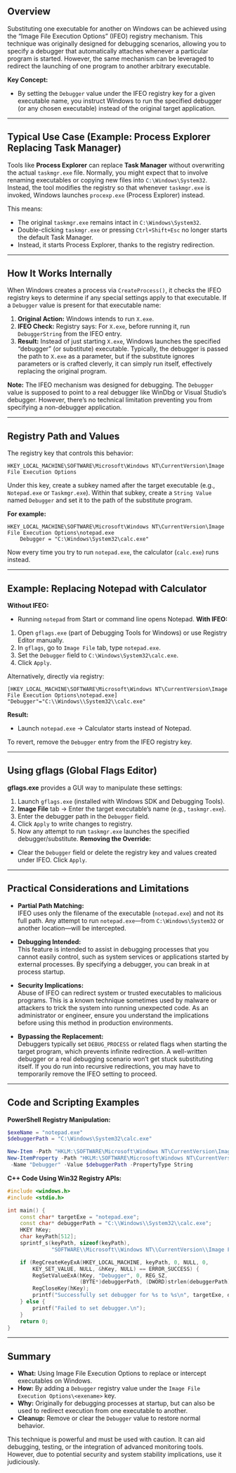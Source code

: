 ## Overview
Substituting one executable for another on Windows can be achieved using the “Image File Execution Options” (IFEO) registry mechanism. This technique was originally designed for debugging scenarios, allowing you to specify a debugger that automatically attaches whenever a particular program is started. However, the same mechanism can be leveraged to redirect the launching of one program to another arbitrary executable.

**Key Concept:**  
- By setting the `Debugger` value under the IFEO registry key for a given executable name, you instruct Windows to run the specified debugger (or any chosen executable) instead of the original target application.

---
## Typical Use Case (Example: Process Explorer Replacing Task Manager)

Tools like **Process Explorer** can replace **Task Manager** without overwriting the actual `taskmgr.exe` file. Normally, you might expect that to involve renaming executables or copying new files into `C:\Windows\System32`. Instead, the tool modifies the registry so that whenever `taskmgr.exe` is invoked, Windows launches `procexp.exe` (Process Explorer) instead.

This means:
- The original `taskmgr.exe` remains intact in `C:\Windows\System32`.
- Double-clicking `taskmgr.exe` or pressing `Ctrl+Shift+Esc` no longer starts the default Task Manager.
- Instead, it starts Process Explorer, thanks to the registry redirection.

---
## How It Works Internally
When Windows creates a process via `CreateProcess()`, it checks the IFEO registry keys to determine if any special settings apply to that executable. If a `Debugger` value is present for that executable name:
1. **Original Action:** Windows intends to run `X.exe`.
2. **IFEO Check:** Registry says: For `X.exe`, before running it, run `DebuggerString` from the IFEO entry.
3. **Result:** Instead of just starting `X.exe`, Windows launches the specified “debugger” (or substitute) executable. Typically, the debugger is passed the path to `X.exe` as a parameter, but if the substitute ignores parameters or is crafted cleverly, it can simply run itself, effectively replacing the original program.

**Note:** The IFEO mechanism was designed for debugging. The `Debugger` value is supposed to point to a real debugger like WinDbg or Visual Studio’s debugger. However, there’s no technical limitation preventing you from specifying a non-debugger application.

---
## Registry Path and Values

The registry key that controls this behavior:

```
HKEY_LOCAL_MACHINE\SOFTWARE\Microsoft\Windows NT\CurrentVersion\Image File Execution Options
```

Under this key, create a subkey named after the target executable (e.g., `Notepad.exe` or `Taskmgr.exe`). Within that subkey, create a `String Value` named `Debugger` and set it to the path of the substitute program.

**For example:**
```none
HKEY_LOCAL_MACHINE\SOFTWARE\Microsoft\Windows NT\CurrentVersion\Image File Execution Options\notepad.exe
    Debugger = "C:\Windows\System32\calc.exe"
```

Now every time you try to run `notepad.exe`, the calculator (`calc.exe`) runs instead.

---
## Example: Replacing Notepad with Calculator

**Without IFEO:**
- Running `notepad` from Start or command line opens Notepad.
**With IFEO:**
1. Open `gflags.exe` (part of Debugging Tools for Windows) or use Registry Editor manually.
2. In `gflags`, go to `Image File` tab, type `notepad.exe`.
3. Set the `Debugger` field to `C:\Windows\System32\calc.exe`.
4. Click `Apply`.

Alternatively, directly via registry:
```reg
[HKEY_LOCAL_MACHINE\SOFTWARE\Microsoft\Windows NT\CurrentVersion\Image File Execution Options\notepad.exe]
"Debugger"="C:\\Windows\\System32\\calc.exe"
```

**Result:**  
- Launch `notepad.exe` → Calculator starts instead of Notepad.

To revert, remove the `Debugger` entry from the IFEO registry key.

---
## Using gflags (Global Flags Editor)
**gflags.exe** provides a GUI way to manipulate these settings:
1. Launch `gflags.exe` (installed with Windows SDK and Debugging Tools).
2. **Image File** tab → Enter the target executable’s name (e.g., `taskmgr.exe`).
3. Enter the debugger path in the `Debugger` field.
4. Click `Apply` to write changes to registry.
5. Now any attempt to run `taskmgr.exe` launches the specified debugger/substitute.
**Removing the Override:**
- Clear the `Debugger` field or delete the registry key and values created under IFEO. Click `Apply`.
---

## Practical Considerations and Limitations

- **Partial Path Matching:**  
  IFEO uses only the filename of the executable (`notepad.exe`) and not its full path. Any attempt to run `notepad.exe`—from `C:\Windows\System32` or another location—will be intercepted.

- **Debugging Intended:**  
  This feature is intended to assist in debugging processes that you cannot easily control, such as system services or applications started by external processes. By specifying a debugger, you can break in at process startup.

- **Security Implications:**  
  Abuse of IFEO can redirect system or trusted executables to malicious programs. This is a known technique sometimes used by malware or attackers to trick the system into running unexpected code. As an administrator or engineer, ensure you understand the implications before using this method in production environments.

- **Bypassing the Replacement:**  
  Debuggers typically set `DEBUG_PROCESS` or related flags when starting the target program, which prevents infinite redirection. A well-written debugger or a real debugging scenario won’t get stuck substituting itself. If you do run into recursive redirections, you may have to temporarily remove the IFEO setting to proceed.

---

## Code and Scripting Examples

**PowerShell Registry Manipulation:**
```powershell
$exeName = "notepad.exe"
$debuggerPath = "C:\Windows\System32\calc.exe"

New-Item -Path "HKLM:\SOFTWARE\Microsoft\Windows NT\CurrentVersion\Image File Execution Options\$exeName" -Force
New-ItemProperty -Path "HKLM:\SOFTWARE\Microsoft\Windows NT\CurrentVersion\Image File Execution Options\$exeName" `
 -Name "Debugger" -Value $debuggerPath -PropertyType String
```

**C++ Code Using Win32 Registry APIs:**
```cpp
#include <windows.h>
#include <stdio.h>

int main() {
    const char* targetExe = "notepad.exe";
    const char* debuggerPath = "C:\\Windows\\System32\\calc.exe";
    HKEY hKey;
    char keyPath[512];
    sprintf_s(keyPath, sizeof(keyPath),
              "SOFTWARE\\Microsoft\\Windows NT\\CurrentVersion\\Image File Execution Options\\%s", targetExe);

    if (RegCreateKeyExA(HKEY_LOCAL_MACHINE, keyPath, 0, NULL, 0,
        KEY_SET_VALUE, NULL, &hKey, NULL) == ERROR_SUCCESS) {
        RegSetValueExA(hKey, "Debugger", 0, REG_SZ, 
                       (BYTE*)debuggerPath, (DWORD)strlen(debuggerPath) + 1);
        RegCloseKey(hKey);
        printf("Successfully set debugger for %s to %s\n", targetExe, debuggerPath);
    } else {
        printf("Failed to set debugger.\n");
    }
    return 0;
}
```

---

## Summary

- **What:** Using Image File Execution Options to replace or intercept executables on Windows.
- **How:** By adding a `Debugger` registry value under the `Image File Execution Options\<exename>` key.
- **Why:** Originally for debugging processes at startup, but can also be used to redirect execution from one executable to another.
- **Cleanup:** Remove or clear the `Debugger` value to restore normal behavior.

This technique is powerful and must be used with caution. It can aid debugging, testing, or the integration of advanced monitoring tools. However, due to potential security and system stability implications, use it judiciously.
```